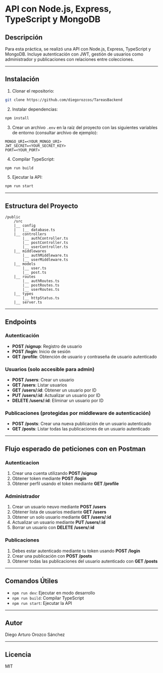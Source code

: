 # API con Node.js, Express, TypeScript y MongoDB

## Descripción
Para esta práctica, se realizó una API con Node.js, Express, TypeScript y MongoDB. Incluye autenticación con JWT, gestión de usuarios como administrador y publicaciones con relaciones entre colecciones.

---

## Instalación

1. Clonar el repositorio:

```bash
git clone https://github.com/diegorozcos/TareasBackend
```

2. Instalar dependencias:

```bash
npm install
```

3. Crear un archivo `.env` en la raíz del proyecto con las siguientes variables de entorno (consultar archivo de ejemplo):

```env
MONGO_URI=<YOUR_MONGO_URI>
JWT_SECRET=<YOUR_SECRET_KEY>
PORT=<YOUR_PORT>
```

4. Compilar TypeScript:

```bash
npm run build
```

5. Ejecutar la API:

```bash
npm run start
```

---

## Estructura del Proyecto
```
/public
    /src
    |__ config
    |   |__ database.ts
    |__ controllers
        |__ authController.ts
        |__ postController.ts
        |__ userController.ts
    |__ middlewares
        |__ authMiddleware.ts
        |__ userMiddleware.ts
    |__ models
        |__ user.ts
        |__ post.ts
    |__ routes
        |__ authRoutes.ts
        |__ postRoutes.ts
        |__ userRoutes.ts
    |__ types
        |__ httpStatus.ts
    |__ server.ts
```
---

## Endpoints

### Autenticación
- **POST /signup**: Registro de usuario
- **POST /login**: Inicio de sesión
- **GET /profile**: Obtención de usuario y contraseña de usuario autenticado 

### Usuarios (solo accesible para admin)
- **POST /users**: Crear un usuario
- **GET /users**: Listar usuarios
- **GET /users/:id**: Obtener un usuario por ID
- **PUT /users/:id**: Actualizar un usuario por ID
- **DELETE /users/:id**: Eliminar un usuario por ID

### Publicaciones (protegidas por middleware de autenticación)
- **POST /posts**: Crear una nueva publicación de un usuario autenticado
- **GET /posts**: Listar todas las publicaciones de un usuario autenticado

---

## Flujo esperado de peticiones con en Postman
### Autenticacion
1. Crear una cuenta utilizando **POST /signup**
2. Obtener token mediante **POST /login**
3. Obtener perfil usando el token mediante **GET /profile**

### Administrador
1. Crear un usuario neuvo mediante **POST /users**
2. Obtener lista de usuarios mediante **GET /users**
3. Obtener un solo usuario mediante **GET /users/:id**
4. Actualizar un usuario mediante **PUT /users/:id**
5. Borrar un usuario con **DELETE /users/:id**

### Publicaciones
1. Debes estar autenticado mediante tu token usando **POST /login**
2. Crear una publicación con **POST /posts**
3. Obtener todas las publicaciones del usuario autenticado con **GET /posts**

---

## Comandos Útiles
- `npm run dev`: Ejecutar en modo desarrollo
- `npm run build`: Compilar TypeScript
- `npm run start`: Ejecutar la API

---

## Autor
Diego Arturo Orozco Sánchez

---

## Licencia
MIT

